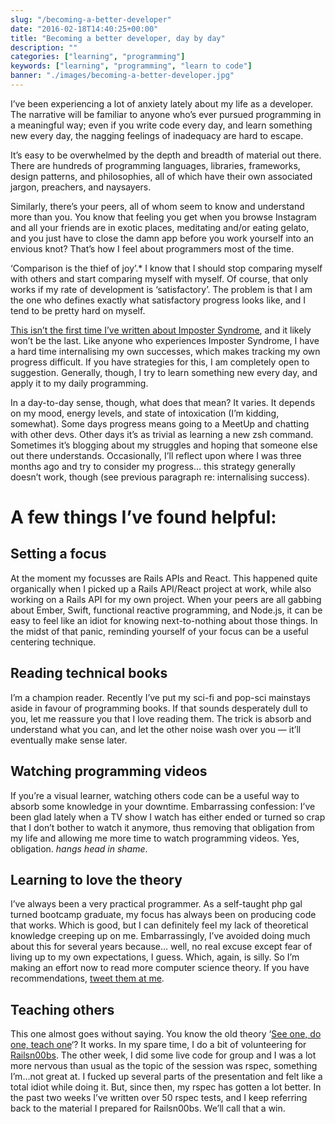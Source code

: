 ```yaml
---
slug: "/becoming-a-better-developer"
date: "2016-02-18T14:40:25+00:00"
title: "Becoming a better developer, day by day"
description: ""
categories: ["learning", "programming"]
keywords: ["learning", "programming", "learn to code"]
banner: "./images/becoming-a-better-developer.jpg"
---
```

I’ve been experiencing a lot of anxiety lately about my life as a developer. The narrative will be familiar to anyone who’s ever pursued programming in a meaningful way; even if you write code every day, and learn something new every day, the nagging feelings of inadequacy are hard to escape.

It’s easy to be overwhelmed by the depth and breadth of material out there. There are hundreds of programming languages, libraries, frameworks, design patterns, and philosophies, all of which have their own associated jargon, preachers, and naysayers.

Similarly, there’s your peers, all of whom seem to know and understand more than you. You know that feeling you get when you browse Instagram and all your friends are in exotic places, meditating and/or eating gelato, and you just have to close the damn app before you work yourself into an envious knot? That’s how I feel about programmers most of the time.

‘Comparison is the thief of joy’.* I know that I should stop comparing myself with others and start comparing myself with myself. Of course, that only works if my rate of development is ‘satisfactory’. The problem is that I am the one who defines exactly what satisfactory progress looks like, and I tend to be pretty hard on myself.

[This isn’t the first time I’ve written about Imposter Syndrome](http://www.raquelmoss.com/on-impostor-syndrome-and-learning/), and it likely won’t be the last. Like anyone who experiences Imposter Syndrome, I have a hard time internalising my own successes, which makes tracking my own progress difficult. If you have strategies for this, I am completely open to suggestion. Generally, though, I try to learn something new every day, and apply it to my daily programming.

In a day-to-day sense, though, what does that mean? It varies. It depends on my mood, energy levels, and state of intoxication (I’m kidding, somewhat). Some days progress means going to a MeetUp and chatting with other devs. Other days it’s as trivial as learning a new zsh command. Sometimes it’s blogging about my struggles and hoping that someone else out there understands. Occasionally, I’ll reflect upon where I was three months ago and try to consider my progress… this strategy generally doesn’t work, though (see previous paragraph re: internalising success).

# A few things I’ve found helpful:

## Setting a focus

At the moment my focusses are Rails APIs and React. This happened quite organically when I picked up a Rails API/React project at work, while also working on a Rails API for my own project. When your peers are all gabbing about Ember, Swift, functional reactive programming, and Node.js, it can be easy to feel like an idiot for knowing next-to-nothing about those things. In the midst of that panic, reminding yourself of your focus can be a useful centering technique.

## Reading technical books

I’m a champion reader. Recently I’ve put my sci-fi and pop-sci mainstays aside in favour of programming books. If that sounds desperately dull to you, let me reassure you that I love reading them. The trick is absorb and understand what you can, and let the other noise wash over you — it’ll eventually make sense later.

## Watching programming videos

If you’re a visual learner, watching others code can be a useful way to absorb some knowledge in your downtime. Embarrassing confession: I’ve been glad lately when a TV show I watch has either ended or turned so crap that I don’t bother to watch it anymore, thus removing that obligation from my life and allowing me more time to watch programming videos. Yes, obligation. _*hangs head in shame*_.

## Learning to love the theory

I’ve always been a very practical programmer. As a self-taught php gal turned bootcamp graduate, my focus has always been on producing code that works. Which is good, but I can definitely feel my lack of theoretical knowledge creeping up on me. Embarrassingly, I’ve avoided doing much about this for several years because… well, no real excuse except fear of living up to my own expectations, I guess. Which, again, is silly. So I’m making an effort now to read more computer science theory. If you have recommendations, [tweet them at me](http://twitter.com/raquelxmoss).

## Teaching others

This one almost goes without saying. You know the old theory ‘[See one, do one, teach one](https://www.wikiwand.com/en/Experiential_education)‘? It works. In my spare time, I do a bit of volunteering for [Railsn00bs](http://www.meetup.com/WellingtonRailsn00bs/). The other week, I did some live code for group and I was a lot more nervous than usual as the topic of the session was rspec, something I’m…not great at. I fucked up several parts of the presentation and felt like a total idiot while doing it. But, since then, my rspec has gotten a lot better. In the past two weeks I’ve written over 50 rspec tests, and I keep referring back to the material I prepared for Railsn00bs. We’ll call that a win.
